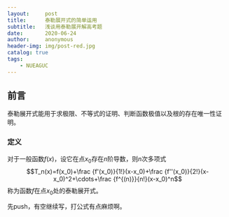 ```yaml
---
layout:     post
title:      泰勒展开式的简单运用
subtitle:   浅谈用泰勒展开解高考题
date:       2020-06-24
author:     anonymous
header-img: img/post-red.jpg
catalog: true
tags:
    - NUEAGUC
---
```

## 前言
泰勒展开式能用于求极限、不等式的证明、判断函数极值以及根的存在唯一性证明。

### 定义
对于一般函数$f(x)$，设它在点$x_0$存在$n$阶导数，则$n$次多项式
$$T_n(x)=f(x_0)+\frac {f'(x_0)}{1!}(x-x_0)+\frac {f''(x_0)}{2!}(x-x_0)^2+\cdots+\frac {f^{(n)}}{n!}(x-x_0)^n$$
称为函数$f$在点$x_0$处的泰勒展开式。

先push，有空继续写，打公式有点麻烦啊。
